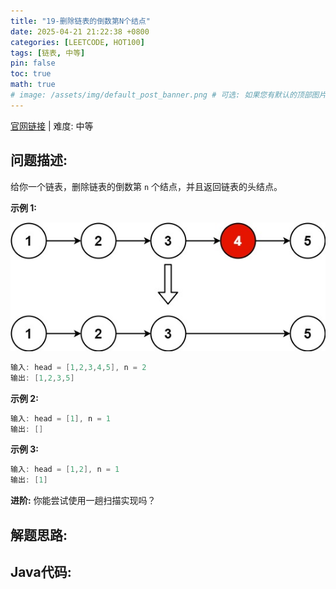 ```yaml
---
title: "19-删除链表的倒数第N个结点"
date: 2025-04-21 21:22:38 +0800
categories: [LEETCODE, HOT100]
tags: [链表, 中等]
pin: false
toc: true
math: true
# image: /assets/img/default_post_banner.png # 可选: 如果您有默认的顶部图片，取消注释并修改路径
---
```


[官网链接](https://leetcode.cn/problems/remove-nth-node-from-end-of-list/) \| 难度: 中等

## 问题描述: 

给你一个链表，删除链表的倒数第 `n` 个结点，并且返回链表的头结点。

**示例 1:**

![img](../../../../assets/img/posts/p19_0.jpg)

```java
输入: head = [1,2,3,4,5], n = 2
输出: [1,2,3,5]
```

**示例 2:**

```java
输入: head = [1], n = 1
输出: []
```

**示例 3:**

```java
输入: head = [1,2], n = 1
输出: [1]
```

**进阶:** 你能尝试使用一趟扫描实现吗？

## 解题思路: 



## Java代码: 

